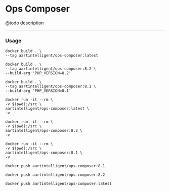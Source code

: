 # Ops Composer

@todo description

---

### Usage

```shell
docker build . \
--tag aartintelligent/ops-composer:latest
```

```shell
docker build . \
--tag aartintelligent/ops-composer:8.2 \
--build-arg 'PHP_VERSION=8.2'
```

```shell
docker build . \
--tag aartintelligent/ops-composer:8.1 \
--build-arg 'PHP_VERSION=8.1'
```

```shell
docker run -it --rm \
-v $(pwd):/src \
aartintelligent/ops-composer:latest \
-v
```

```shell
docker run -it --rm \
-v $(pwd):/src \
aartintelligent/ops-composer:8.2 \
-v
```

```shell
docker run -it --rm \
-v $(pwd):/src \
aartintelligent/ops-composer:8.1 \
-v
```

```shell
docker push aartintelligent/ops-composer:8.1
```

```shell
docker push aartintelligent/ops-composer:8.2
```

```shell
docker push aartintelligent/ops-composer:latest
```
